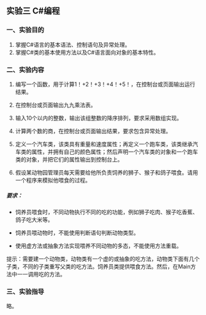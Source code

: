 ## **实验三 C#编程**

### **一、实验目的**

1. 掌握C#语言的基本语法、控制语句及异常处理。
2. 掌握C#类的基本使用方法以及C#语言面向对象的基本特性。

### **二、实验内容**

1. 编写一个函数，用于计算1！+2！+3！+4！+5！，在控制台或页面输出运行结果。

2. 在控制台或页面输出九九乘法表。

3. 输入10个以内的整数，输出该组整数的降序排列，要求采用数组实现。

4. 计算两个数的商，在控制台或页面输出结果，要求包含异常处理。

5. 定义一个汽车类，该类具有重量和速度属性；再定义一个跑车类，该类继承汽车类的属性，并拥有自己的颜色属性；然后声明一个汽车类的对象和一个跑车类的对象，并把它们的属性输出到控制台上。

6. 假设某动物园管理员每天需要给他所负责饲养的狮子、猴子和鸽子喂食。请用一个程序来模拟他喂食的过程。

##### 要求：

- 饲养员喂食时，不同动物执行不同的吃的功能，例如狮子吃肉、猴子吃香蕉、鸽子吃大米等。

- 饲养员喂动物时，不能使用判断语句判断动物类型。

- 使用虚方法或抽象方法实现喂养不同动物的多态，不能使用方法重载。 

提示：需要建一个动物类，动物类有一个虚的或抽象的吃方法，动物类下面有几个子类，不同的子类重写父类的吃方法。饲养员类提供喂食方法。然后，在Main方法中一一调用吃的方法。

### **三、实验指导**

略。